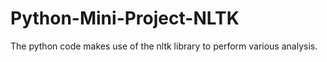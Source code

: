 # Python-Mini-Project-NLTK
The python code makes use of the nltk library to perform various analysis.
